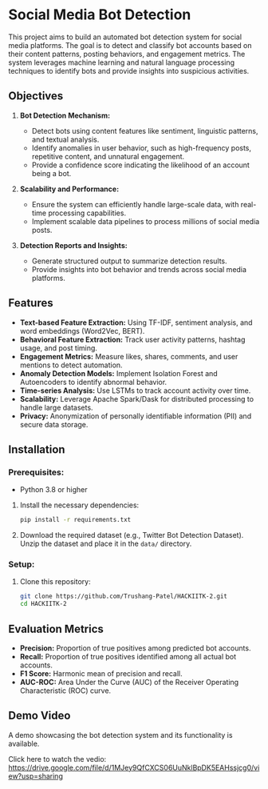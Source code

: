 # Social Media Bot Detection

This project aims to build an automated bot detection system for social media platforms. The goal is to detect and classify bot accounts based on their content patterns, posting behaviors, and engagement metrics. The system leverages machine learning and natural language processing techniques to identify bots and provide insights into suspicious activities.

## Objectives
1. **Bot Detection Mechanism:**
   - Detect bots using content features like sentiment, linguistic patterns, and textual analysis.
   - Identify anomalies in user behavior, such as high-frequency posts, repetitive content, and unnatural engagement.
   - Provide a confidence score indicating the likelihood of an account being a bot.

2. **Scalability and Performance:**
   - Ensure the system can efficiently handle large-scale data, with real-time processing capabilities.
   - Implement scalable data pipelines to process millions of social media posts.

3. **Detection Reports and Insights:**
   - Generate structured output to summarize detection results.
   - Provide insights into bot behavior and trends across social media platforms.

## Features
- **Text-based Feature Extraction:** Using TF-IDF, sentiment analysis, and word embeddings (Word2Vec, BERT).
- **Behavioral Feature Extraction:** Track user activity patterns, hashtag usage, and post timing.
- **Engagement Metrics:** Measure likes, shares, comments, and user mentions to detect automation.
- **Anomaly Detection Models:** Implement Isolation Forest and Autoencoders to identify abnormal behavior.
- **Time-series Analysis:** Use LSTMs to track account activity over time.
- **Scalability:** Leverage Apache Spark/Dask for distributed processing to handle large datasets.
- **Privacy:** Anonymization of personally identifiable information (PII) and secure data storage.

## Installation

### Prerequisites:
- Python 3.8 or higher

1. Install the necessary dependencies:
   ```bash
   pip install -r requirements.txt
   ```

2. Download the required dataset (e.g., Twitter Bot Detection Dataset).  
   Unzip the dataset and place it in the `data/` directory.
   
### Setup:
1. Clone this repository:
   ```bash
   git clone https://github.com/Trushang-Patel/HACKIITK-2.git
   cd HACKIITK-2

## Evaluation Metrics

- **Precision:** Proportion of true positives among predicted bot accounts.
- **Recall:** Proportion of true positives identified among all actual bot accounts.
- **F1 Score:** Harmonic mean of precision and recall.
- **AUC-ROC:** Area Under the Curve (AUC) of the Receiver Operating Characteristic (ROC) curve.

## Demo Video

A demo showcasing the bot detection system and its functionality is available.

Click here to watch the vedio:
https://drive.google.com/file/d/1MJey9QfCXCS06UuNklBpDK5EAHssjcg0/view?usp=sharing
